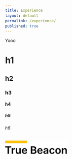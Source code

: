 ```yaml
---
title: Experience
layout: default
permalink: /experience/
published: true
---
```



Yooo

# h1
## h2
### h3
#### h4
##### h5
###### h6

<img src="assets/images/TrueBeacon.png" width="200">
